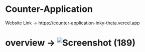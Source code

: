 # Counter-Application

Website Link -> https://counter-application-inky-theta.vercel.app

# overview -> ![Screenshot (189)](https://github.com/keshavkumar143/Counter-Application/assets/93115745/8e839c18-f2ae-40b8-8585-f64b0fd01aca)
